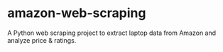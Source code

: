 # amazon-web-scraping
A Python web scraping project to extract laptop data from Amazon and analyze price &amp; ratings.
